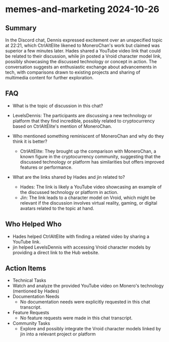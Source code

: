 # memes-and-marketing 2024-10-26

## Summary

In the Discord chat, Dennis expressed excitement over an unspecified topic at 22:21, which CtrlAltElite likened to MoneroChan's work but claimed was superior a few minutes later. Hades shared a YouTube video link that could be related to their discussion, while jin posted a Vroid character model link, possibly showcasing the discussed technology or concept in action. The conversation suggests an enthusiastic exchange about advancements in tech, with comparisons drawn to existing projects and sharing of multimedia content for further exploration.

## FAQ

- What is the topic of discussion in this chat?
- LevelsDennis: The participants are discussing a new technology or platform that they find incredible, possibly related to cryptocurrency based on CtrlAltElite's mention of MoneroChan.

- Who mentioned something reminiscent of MoneroChan and why do they think it is better?

    - CtrlAltElite: They brought up the comparison with MoneroChan, a known figure in the cryptocurrency community, suggesting that the discussed technology or platform has similarities but offers improved features or performance.

- What are the links shared by Hades and jin related to?
    - Hades: The link is likely a YouTube video showcasing an example of the discussed technology or platform in action.
    - Jin: The link leads to a character model on Vroid, which might be relevant if the discussion involves virtual reality, gaming, or digital avatars related to the topic at hand.

## Who Helped Who

- Hades helped CtrlAltElite with finding a related video by sharing a YouTube link.
- jin helped LevelsDennis with accessing Vroid character models by providing a direct link to the Hub website.

## Action Items

- Technical Tasks
- Watch and analyze the provided YouTube video on Monero's technology (mentioned by Hades)
- Documentation Needs
    - No documentation needs were explicitly requested in this chat transcript.
- Feature Requests
    - No feature requests were made in this chat transcript.
- Community Tasks
    - Explore and possibly integrate the Vroid character models linked by jin into a relevant project or platform
